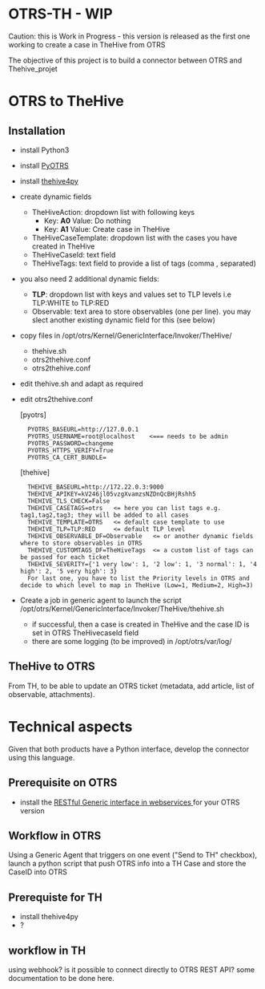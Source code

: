 # OTRS-TH - WIP
Caution: this is Work in Progress - this version is released as the first one working to create a case in TheHive from OTRS

The objective of this project is to build a connector between OTRS and Thehive_projet

# OTRS to TheHive
## Installation
* install Python3
* install [PyOTRS](https://pypi.python.org/pypi/PyOTRS)
* install [thehive4py](https://github.com/TheHive-Project/TheHive4py)
* create dynamic fields
	- TheHiveAction: dropdown list with following keys
	    * Key: __A0__ Value: Do nothing
		* Key: __A1__ Value: Create case in TheHive 
	- TheHiveCaseTemplate: dropdown list with the cases you have created in TheHive
	- TheHiveCaseId: text field
	- TheHiveTags: text field to provide a list of tags (comma , separated)

* you also need 2 additional dynamic fields:
    - __TLP__: dropdown list with keys and values set to TLP levels i.e TLP:WHITE to TLP:RED
	- Observable: text area to store observables (one per line). you may slect another existing dynamic field for this (see below)

* copy files in /opt/otrs/Kernel/GenericInterface/Invoker/TheHive/
	- thehive.sh
	- otrs2thehive.conf
	- otrs2thehive.conf
* edit thehive.sh and adapt as required
* edit otrs2thehive.conf

	[pyotrs]

		PYOTRS_BASEURL=http://127.0.0.1
		PYOTRS_USERNAME=root@localhost    <=== needs to be admin
		PYOTRS_PASSWORD=changeme
		PYOTRS_HTTPS_VERIFY=True
		PYOTRS_CA_CERT_BUNDLE=

	[thehive]

		THEHIVE_BASEURL=http://172.22.0.3:9000
		THEHIVE_APIKEY=kV246jl05vzgXvamzsNZDnQcBHjRshh5
		THEHIVE_TLS_CHECK=False
		THEHIVE_CASETAGS=otrs   <= here you can list tags e.g. tag1,tag2,tag3; they will be added to all cases
		THEHIVE_TEMPLATE=OTRS   <= default case template to use
		THEHIVE_TLP=TLP:RED     <= default TLP level
		THEHIVE_OBSERVABLE_DF=Observable   <= or another dynamic fields where to store observables in OTRS
		THEHIVE_CUSTOMTAGS_DF=TheHiveTags  <= a custom list of tags can be passed for each ticket
		THEHIVE_SEVERITY={'1 very low': 1, '2 low': 1, '3 normal': 1, '4 high': 2, '5 very high': 3}
		For last one, you have to list the Priority levels in OTRS and decide to which level to map in TheHive (Low=1, Medium=2, High=3)

* Create a job in generic agent to launch the script /opt/otrs/Kernel/GenericInterface/Invoker/TheHive/thehive.sh
    - if successful, then a case is created in TheHive and the case ID is set in OTRS TheHivecaseId field
    - there are some logging (to be improved) in /opt/otrs/var/log/


## TheHive to OTRS
From TH, to be able to update an OTRS ticket (metadata, add article, list of observable, attachments).

# Technical aspects
Given that both products have a Python interface, develop the connector using this language.
## Prerequisite on OTRS
* install the [RESTful Generic interface in webservices ](https://github.com/OTRS/otrs/blob/master/development/webservices/GenericTicketConnectorREST.yml) for your OTRS version

## Workflow in OTRS
Using a Generic Agent that triggers on one event ("Send to TH" checkbox), launch a python script that push OTRS info into a TH Case and store the CaseID into OTRS

## Prerequiste for TH
* install thehive4py
* ?

## workflow in TH
using webhook? is it possible to connect directly to OTRS REST API? some documentation to be done here.


